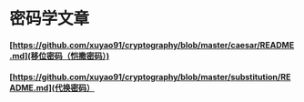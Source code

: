 # 密码学文章
#### [https://github.com/xuyao91/cryptography/blob/master/caesar/README.md](移位密码（恺撒密码）)
#### [https://github.com/xuyao91/cryptography/blob/master/substitution/README.md](代换密码）
